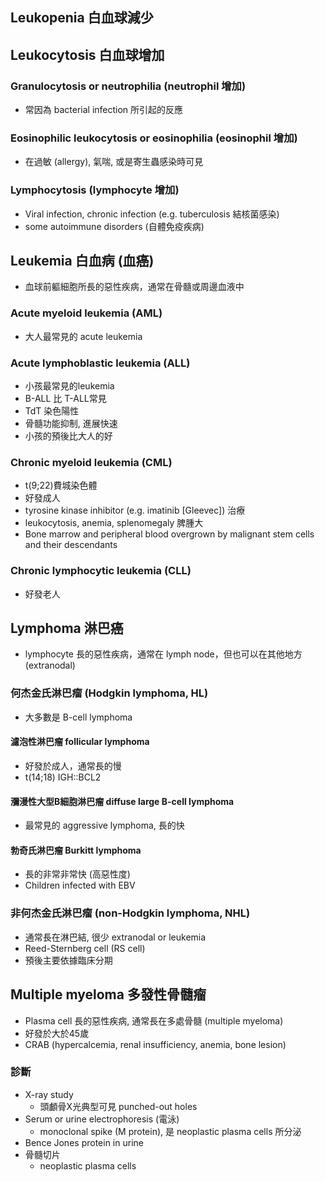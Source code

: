## Leukopenia 白血球減少

## Leukocytosis 白血球增加
### Granulocytosis or neutrophilia (neutrophil 增加)
- 常因為 bacterial infection 所引起的反應
### Eosinophilic leukocytosis or eosinophilia (eosinophil 增加)
- 在過敏 (allergy), 氣喘, 或是寄生蟲感染時可見
### Lymphocytosis (lymphocyte 增加)
- Viral infection, chronic infection (e.g. tuberculosis 結核菌感染)
- some autoimmune disorders (自體免疫疾病)
## Leukemia 白血病 (血癌)
- 血球前軀細胞所長的惡性疾病，通常在骨髓或周邊血液中
### Acute myeloid leukemia (AML)
- 大人最常見的 acute leukemia
### Acute lymphoblastic leukemia (ALL)
- 小孩最常見的leukemia
- B-ALL 比 T-ALL常見
- TdT 染色陽性
- 骨髓功能抑制, 進展快速
- 小孩的預後比大人的好
### Chronic myeloid leukemia (CML)
- t(9;22)費城染色體
- 好發成人
- tyrosine kinase inhibitor (e.g. imatinib \[Gleevec]) 治療
- leukocytosis, anemia, splenomegaly 脾腫大
- Bone marrow and peripheral blood overgrown by malignant stem cells and their descendants
### Chronic lymphocytic leukemia (CLL)
- 好發老人
## Lymphoma 淋巴癌
- lymphocyte 長的惡性疾病，通常在 lymph node，但也可以在其他地方 (extranodal)
### 何杰金氏淋巴瘤 (Hodgkin lymphoma, HL)
- 大多數是 B-cell lymphoma
#### 濾泡性淋巴瘤 follicular lymphoma
- 好發於成人，通常長的慢
- t(14;18) IGH::BCL2
#### 瀰漫性大型B細胞淋巴瘤 diffuse large B-cell lymphoma
- 最常見的 aggressive lymphoma, 長的快
#### 勃奇氏淋巴瘤 Burkitt lymphoma
- 長的非常非常快 (高惡性度)
- Children infected with EBV
### 非何杰金氏淋巴瘤 (non-Hodgkin lymphoma, NHL)
- 通常長在淋巴結, 很少 extranodal or leukemia
- Reed-Sternberg cell (RS cell)
- 預後主要依據臨床分期
## Multiple myeloma 多發性骨髓瘤
- Plasma cell 長的惡性疾病, 通常長在多處骨髓 (multiple myeloma)
- 好發於大於45歲
- CRAB (hypercalcemia, renal insufficiency, anemia, bone lesion)
### 診斷
- X-ray study
	- 頭顱骨X光典型可見 punched-out holes
- Serum or urine electrophoresis (電泳)
	- monoclonal spike (M protein), 是 neoplastic plasma cells 所分泌
- Bence Jones protein in urine
- 骨髓切片
	- neoplastic plasma cells